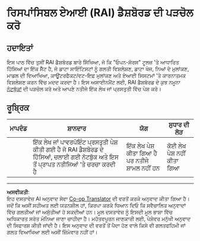 <!--
CO_OP_TRANSLATOR_METADATA:
{
  "original_hash": "91c6a180ef08e20cc15acfd2d6d6e164",
  "translation_date": "2025-08-29T17:29:51+00:00",
  "source_file": "9-Real-World/2-Debugging-ML-Models/assignment.md",
  "language_code": "pa"
}
-->
# ਰਿਸਪਾਂਸਿਬਲ ਏਆਈ (RAI) ਡੈਸ਼ਬੋਰਡ ਦੀ ਪੜਚੋਲ ਕਰੋ

## ਹਦਾਇਤਾਂ

ਇਸ ਪਾਠ ਵਿੱਚ ਤੁਸੀਂ RAI ਡੈਸ਼ਬੋਰਡ ਬਾਰੇ ਸਿੱਖਿਆ, ਜੋ ਕਿ "ਓਪਨ-ਸੋਰਸ" ਟੂਲਜ਼ 'ਤੇ ਆਧਾਰਿਤ ਹਿੱਸਿਆਂ ਦਾ ਇੱਕ ਸੈੱਟ ਹੈ, ਜੋ ਡਾਟਾ ਸਾਇੰਟਿਸਟਾਂ ਨੂੰ ਗਲਤੀ ਵਿਸ਼ਲੇਸ਼ਣ, ਡਾਟਾ ਖੋਜ, ਨਿਆਂ ਦੇ ਮੁਲਾਂਕਣ, ਮਾਡਲ ਦੀ ਵਿਆਖਿਆ, ਕਾਊਂਟਰਫੈਕਟ/ਵਟ-ਇਫ਼ ਮੁਲਾਂਕਣ ਅਤੇ ਏਆਈ ਸਿਸਟਮਾਂ 'ਤੇ ਕਾਰਨਾਤਮਕ ਵਿਸ਼ਲੇਸ਼ਣ ਕਰਨ ਵਿੱਚ ਮਦਦ ਕਰਦਾ ਹੈ। ਇਸ ਅਸਾਈਨਮੈਂਟ ਲਈ, RAI ਡੈਸ਼ਬੋਰਡ ਦੇ ਕੁਝ ਨਮੂਨਾ [ਨੋਟਬੁੱਕਾਂ](https://github.com/Azure/RAI-vNext-Preview/tree/main/examples/notebooks) ਦੀ ਪੜਚੋਲ ਕਰੋ ਅਤੇ ਆਪਣੇ ਨਤੀਜੇ ਇੱਕ ਲੇਖ ਜਾਂ ਪ੍ਰਸਤੁਤੀ ਵਿੱਚ ਪੇਸ਼ ਕਰੋ।

## ਰੂਬ੍ਰਿਕ

| ਮਾਪਦੰਡ | ਸ਼ਾਨਦਾਰ | ਯੋਗ | ਸੁਧਾਰ ਦੀ ਲੋੜ |
| -------- | --------- | -------- | ----------------- |
|          |  ਇੱਕ ਲੇਖ ਜਾਂ ਪਾਵਰਪੋਇੰਟ ਪ੍ਰਸਤੁਤੀ ਪੇਸ਼ ਕੀਤੀ ਗਈ ਹੈ ਜੋ RAI ਡੈਸ਼ਬੋਰਡ ਦੇ ਹਿੱਸਿਆਂ, ਚਲਾਈ ਗਈ ਨੋਟਬੁੱਕ ਅਤੇ ਇਸ ਤੋਂ ਪ੍ਰਾਪਤ ਨਤੀਜਿਆਂ 'ਤੇ ਚਰਚਾ ਕਰਦੀ ਹੈ        |   ਇੱਕ ਲੇਖ ਪੇਸ਼ ਕੀਤਾ ਗਿਆ ਹੈ ਪਰ ਨਤੀਜੇ ਸ਼ਾਮਲ ਨਹੀਂ ਹਨ       |  ਕੋਈ ਲੇਖ ਪੇਸ਼ ਨਹੀਂ ਕੀਤਾ ਗਿਆ                 |

---

**ਅਸਵੀਕਤੀ**:  
ਇਹ ਦਸਤਾਵੇਜ਼ AI ਅਨੁਵਾਦ ਸੇਵਾ [Co-op Translator](https://github.com/Azure/co-op-translator) ਦੀ ਵਰਤੋਂ ਕਰਕੇ ਅਨੁਵਾਦ ਕੀਤਾ ਗਿਆ ਹੈ। ਜਦੋਂ ਕਿ ਅਸੀਂ ਸਹੀਅਤ ਲਈ ਯਤਨਸ਼ੀਲ ਹਾਂ, ਕਿਰਪਾ ਕਰਕੇ ਧਿਆਨ ਦਿਓ ਕਿ ਸਵੈਚਾਲਿਤ ਅਨੁਵਾਦਾਂ ਵਿੱਚ ਗਲਤੀਆਂ ਜਾਂ ਅਸੁੱਤੀਆਂ ਹੋ ਸਕਦੀਆਂ ਹਨ। ਮੂਲ ਦਸਤਾਵੇਜ਼ ਨੂੰ ਇਸਦੀ ਮੂਲ ਭਾਸ਼ਾ ਵਿੱਚ ਅਧਿਕਾਰਤ ਸਰੋਤ ਮੰਨਿਆ ਜਾਣਾ ਚਾਹੀਦਾ ਹੈ। ਮਹੱਤਵਪੂਰਨ ਜਾਣਕਾਰੀ ਲਈ, ਪੇਸ਼ੇਵਰ ਮਨੁੱਖੀ ਅਨੁਵਾਦ ਦੀ ਸਿਫਾਰਸ਼ ਕੀਤੀ ਜਾਂਦੀ ਹੈ। ਇਸ ਅਨੁਵਾਦ ਦੀ ਵਰਤੋਂ ਤੋਂ ਪੈਦਾ ਹੋਣ ਵਾਲੇ ਕਿਸੇ ਵੀ ਗਲਤਫਹਿਮੀ ਜਾਂ ਗਲਤ ਵਿਆਖਿਆ ਲਈ ਅਸੀਂ ਜ਼ਿੰਮੇਵਾਰ ਨਹੀਂ ਹਾਂ।